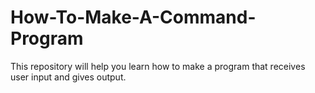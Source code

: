 # How-To-Make-A-Command-Program
This repository will help you learn how to make a program that receives user input and gives output.  
